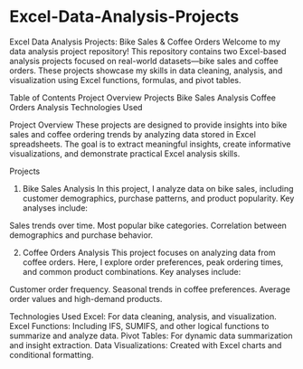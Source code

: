 # Excel-Data-Analysis-Projects
Excel Data Analysis Projects: Bike Sales & Coffee Orders
Welcome to my data analysis project repository! This repository contains two Excel-based analysis projects focused on real-world datasets—bike sales and coffee orders. These projects showcase my skills in data cleaning, analysis, and visualization using Excel functions, formulas, and pivot tables.

Table of Contents
Project Overview
Projects
Bike Sales Analysis
Coffee Orders Analysis
Technologies Used

Project Overview
These projects are designed to provide insights into bike sales and coffee ordering trends by analyzing data stored in Excel spreadsheets. The goal is to extract meaningful insights, create informative visualizations, and demonstrate practical Excel analysis skills.

Projects
1. Bike Sales Analysis
In this project, I analyze data on bike sales, including customer demographics, purchase patterns, and product popularity. Key analyses include:

Sales trends over time.
Most popular bike categories.
Correlation between demographics and purchase behavior.


2. Coffee Orders Analysis
This project focuses on analyzing data from coffee orders. Here, I explore order preferences, peak ordering times, and common product combinations. Key analyses include:

Customer order frequency.
Seasonal trends in coffee preferences.
Average order values and high-demand products.


Technologies Used
Excel: For data cleaning, analysis, and visualization.
Excel Functions: Including IFS, SUMIFS, and other logical functions to summarize and analyze data.
Pivot Tables: For dynamic data summarization and insight extraction.
Data Visualizations: Created with Excel charts and conditional formatting.
